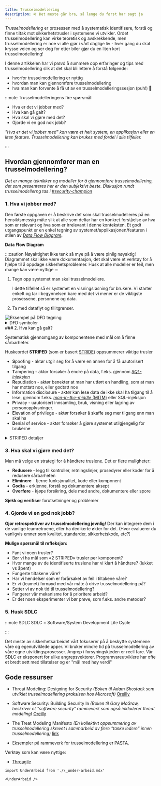 ```yaml
---
title: Trusselmodellering
description: 🪖 Det meste går bra, så lenge du først har sagt ja
---
```


_Trusselmodellering_ er prosessen med å systematisk identifisere, forstå og finne tiltak mot sikkerhetstrusler i
systemene vi utvikler. Ordet trusselmodellering kan virke teoretisk og avskrekkende, men trusselmodellering er noe vi
alle gjør i vårt daglige liv - hver gang du skal krysse veien og ser deg for etter biler gjør du en liten kort
trusselmodellering!

I denne artikkelen har vi prøvd å summere opp erfaringer og tips med trusselmodellering slik at det skal bli lettere å
forstå følgende:

- hvorfor trusselmodellering er nyttig
- hvordan man kan gjennomføre trusselmodellering
- hva man kan forvente å få ut av en trusselmodelleringssesjon (puh!) 💪

:::note Trusselmodelleringens fire spørsmål

- Hva er det vi jobber med?
- Hva kan gå galt?
- Hva skal vi gjøre med det?
- Gjorde vi en god nok jobb?

<p style={{fontSize:"small"}}><i>"Hva er det vi jobber med" kan være et helt system, en applikasjon eller en liten feature. Trusselmodellering kan 
brukes med fordel i alle tilfeller.</i></p>
:::

## Hvordan gjennomfører man en trusselmodellering?

<p style={{fontSize:"x-small"}}><i>Det er mange teknikker og modeller for å gjennomføre trusselmodellering, det som 
presenteres her er den subjektivt beste. Diskusjon rundt trusselmodellerng tas i <a href="https://nav-it.slack.com/archives/CN8N938K1">#security-champion</a></i></p>

### 1. Hva vi jobber med?

Den første oppgaven er å beskrive det som skal trusselmodelleres på en hensiktsmessig måte slik at alle som deltar har
en konkret forståelse av hva som er relevant og hva som er irrelevant i denne konteksten. Et godt utgangspunkt er en
enkel tegning av systemet/applikasjonen/featuren i stilen
av _[Data Flow Diagram](https://en.wikipedia.org/wiki/Data-flow_diagram)_.

**Data Flow Diagram**

:::caution Nøyaktighet
Ikke tenk så mye på å være pinlig nøyaktig! Diagrammet skal ikke være dokumentasjon, det skal være et verktøy for å
hjelpe til å oppdage sikkerhetsproblemer. Husk at alle modeller er feil, men mange kan være nyttige
:::

1. Tegn opp systemet man skal trusselmodellere.

   I dette tilfellet så er systemet en visningsløsning for brukere. Vi starter enkelt og tar i begynnelsen bare med det vi
   mener er de viktigste prosessene, personene og data.

2. Ta med dataflyt og tillitgrenser.

<img alt="Eksempel på DFD tegning" src="/img/DFD_eksempel.png"/>

<details>
<summary>DFD symboler</summary>

<img alt="DFD symbolene vi bruker" src="/img/DFD_symboler.png"/>

</details>
### 2. Hva kan gå galt?

Systematisk gjennomgang av komponentene med mål om å finne sårbarheter.

Huskeordet **STRIPED** (som er basert [STRIDE](<https://en.wikipedia.org/wiki/STRIDE_(security)>)) oppsummerer viktige trusler

- **S**poofing - aktør utgir seg for å være en annen for å få uautorisert tilgang
- **T**ampering - aktør forsøker å endre på data, f.eks. gjennom [_SQL-injeksjon_](https://en.wikipedia.org/wiki/SQL_injection)
- **R**epudiation - aktør benekter at man har utført en handling, som at man har mottatt noe, eller godtatt noe
- **I**nformation disclosure - aktør kan lese data de ikke skal ha tilgang til å lese, gjennom f.eks. [_man-in-the-middle_ (MITM)](https://en.wikipedia.org/wiki/Man-in-the-middle_attack) eller SQL-injeksjon
- **P**rivacy - uautorisert innsamling, bruk, visning eller lagring av personopplysninger.
- **E**levation of privilege - aktør forsøker å skaffe seg mer tilgang enn man skal ha
- **D**enial of service - aktør forsøker å gjøre systemet utilgjengelig for brukerne

<details>
<summary>STRIPED detaljer</summary>

| Trussel                                             | Bruddtype        | Definisjon                                                                 | Eksempel                                                                                                                                                                                                                                                                                                                                        |
| --------------------------------------------------- | ---------------- | -------------------------------------------------------------------------- | ----------------------------------------------------------------------------------------------------------------------------------------------------------------------------------------------------------------------------------------------------------------------------------------------------------------------------------------------- |
| **S**poofing                                        | Autentisering    | Å utgi seg for noen eller noe                                              | Forfalske e-post, forfalske ip-adresse, forfalske et nettsted, forfalske bruker, forfalske en Python-modul, forfalske en npm-pakke                                                                                                                                                                                                              |
| **T**ampering                                       | Integritet       | Endre data eller kode                                                      | Endre en fil, endre kode i en NPM-repo, endre en pakke når den går gjennom nettverket, endre en binær, tukle med en fysisk enhet, endre en loggoppføring                                                                                                                                                                                        |
| **R**epudiation                                     | Ikkenektbarhet   | Påstå å ikke ha utført en handling                                         | "Jeg sendte ikke den e-posten", "Jeg gjorde ikke den endringen", "Jeg har ikke brukt det systemet", "Jeg godtok ikke denne kontrakten", "Jeg har ikke lagt ut dette                                                                                                                                                                             |
| **I**nformation disclosure                          | Konfidensialitet | Å vise informasjon til noen som ikke er autorisert til å se den            | Publiser en liste over kunder til et nettsted, la noen lese kildekoden, avlytte nettverkstrafikk, stjålet/tapt ukryptert mobilenhet, usikker skylagring, lagring av en hemmelighet i koden din                                                                                                                                                  |
| **P**rivacy                                         | Personvern       | Uautorisert innsamling, bruk, visning eller lagring av personopplysninger. | Vi har ingen anelse om hvilke personopplysninger vi har, vi samler inn mer enn vi trenger, vi behandler i en skytjeneste - uten databehandleravtale, lagres på ubestemt tid uten åpenbar grunn, vi deler ingen informasjon om hvilken informasjon vi samler inn, sporing av informasjonskapsler, spyware, offentlige kameraopptak, stedssporing |
| **E**levation of privilege (Utvidelse av myndighet) | Autorisasjon     | Få muligheter uten riktig autorisasjon                                     | Tillate en ekstern internettbruker å kjøre kommandoer, XSS, SQL Injection, RCE, gå fra begrenset til admin-bruker, bruke standardpassord, sosial manipulering, phishing-angrep, feilkonfigurasjon, null-dagers sårbarheter                                                                                                                      |
| **D**enial of service                               | Tilgjengelighet  | Nekte eller forringe tjenesten til brukerne                                | Nettverksoverflodsangrep - bruk alle ressurser, spis alt minne for et program, rute pakker til void, DDos                                                                                                                                                                                                                                       |

</details>

### 3. Hva skal vi gjøre med det?

Man må velge en strategi for å håndtere truslene. Det er flere muligheter:

- **Redusere** - legg til kontroller, retningslinjer, prosedyrer eller koder for å redusere sårbarheten
- **Eliminere** - fjerne funksjonalitet, kode eller komponent
- **Godta** - erkjenne, forstå og dokumentere aksept
- **Overføre** - kjøpe forsikring, dele med andre, dokumentere eller spore

**Sjekk og verifiser** forutsetninger og problemer

### 4. Gjorde vi en god nok jobb?

**Gjør retrospektiver av trusselmodellering jevnlig!**
Der kan integrere dem i de vanlige teamretroene, eller ha dedikerte økter for det. (Hvor evaluerer du vanligvis emner som kvalitet, standarder, sikkerhetskode, etc?)

**Mulige spørsmål til refleksjon:**

- Fant vi noen trusler?
- Bør vi ha mål som «2 STRIPED» trusler per komponent?
- Hvor mange av de identifiserte truslene har vi klart å håndtere? (lukket vs åpent)
- Fungerte tiltakene våre?
- Har vi hendelser som er forårsaket av feil i tiltakene våre?
- Er vi (teamet) fornøyd med vår måte å drive trusselmodellering på?
- Setter vi av nok tid til trusselmodellering?
- Fungerer vår mekanisme for å prioritere arbeid?
- Er det noen eksperimenter vi bør prøve, som f.eks. andre metoder?

### 5. Husk SDLC

:::note SDLC
SDLC = Software/System Development Life Cycle

:::

Det meste av sikkerhetsarbeidet vårt fokuserer på å beskytte systemene våre og egenutviklede apper.
Vi bruker mindre tid på trusselmodellering av våre egne utviklingsprosesser.
Angrep i forsyningskjeden er reell fare.
Vår SDLC er eksponert for ulike angrepsvektorer.
Programvareutviklere har ofte et bredt sett med tillatelser og er "mål med høy verdi"

## Gode ressurser

- Threat Modeling: Designing for Security _(Boken til Adam Shostack som utviklet trusselmodellering praksisen hos Microsoft)_ [Oreilly](https://learning.oreilly.com/library/view/threat-modeling-designing/9781118810057/)
- Software Security: Building Security In _(Boken til Gary McGraw, beskriver et "software security" rammeverk som også inkluderer threat modeling)_ [Oreilly](https://learning.oreilly.com/library/view/software-security-building/0321356705/)
- The Treat Modeling Manifesto _(En kollektivt oppsummering av trusselmodellering skrevet i sammarbeid av flere "tanke ledere" innen trusselmodellering)_ [link](https://www.threatmodelingmanifesto.org/)

- Eksempler på rammeverk for trusselmodellering er [PASTA](https://owasp.org/www-pdf-archive/AppSecEU2012_PASTA.pdf).

Verktøy som kan være nyttige:

- [Threagile](https://threagile.io/)

```mdx-code-block
import UnderArbeid from './\_under-arbeid.mdx'

<UnderArbeid />
```
